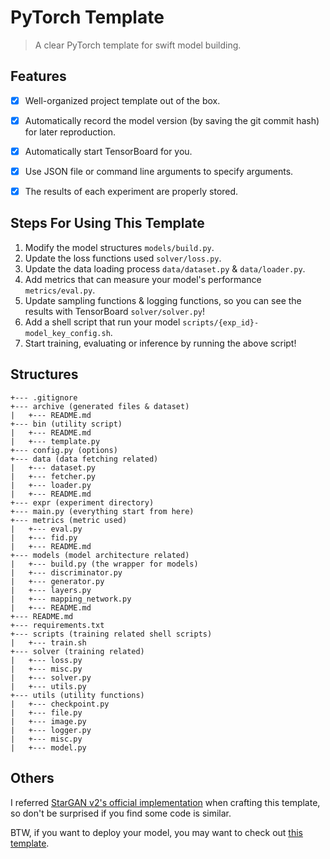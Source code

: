 # PyTorch Template
> A clear PyTorch template for swift model building.

## Features
+ [x] Well-organized project template out of the box.
+ [x] Automatically record the model version (by saving the git commit hash) for later reproduction.
+ [x] Automatically start TensorBoard for you.
+ [x] Use JSON file or command line arguments to specify arguments.
+ [x] The results of each experiment are properly stored.


## Steps For Using This Template
1. Modify the model structures `models/build.py`.
2. Update the loss functions used `solver/loss.py`.
3. Update the data loading process `data/dataset.py` & `data/loader.py`.
4. Add metrics that can measure your model's performance `metrics/eval.py`.
5. Update sampling functions & logging functions, so you can see the results with TensorBoard `solver/solver.py`!
6. Add a shell script that run your model `scripts/{exp_id}-model_key_config.sh`.
7. Start training, evaluating or inference by running the above script!

## Structures
```
+--- .gitignore
+--- archive (generated files & dataset)
|   +--- README.md
+--- bin (utility script)
|   +--- README.md
|   +--- template.py
+--- config.py (options)
+--- data (data fetching related)
|   +--- dataset.py
|   +--- fetcher.py
|   +--- loader.py
|   +--- README.md
+--- expr (experiment directory)
+--- main.py (everything start from here)
+--- metrics (metric used)
|   +--- eval.py
|   +--- fid.py
|   +--- README.md
+--- models (model architecture related)
|   +--- build.py (the wrapper for models)
|   +--- discriminator.py
|   +--- generator.py
|   +--- layers.py
|   +--- mapping_network.py
|   +--- README.md
+--- README.md
+--- requirements.txt
+--- scripts (training related shell scripts)
|   +--- train.sh
+--- solver (training related)
|   +--- loss.py
|   +--- misc.py
|   +--- solver.py
|   +--- utils.py
+--- utils (utility functions)
|   +--- checkpoint.py
|   +--- file.py
|   +--- image.py
|   +--- logger.py
|   +--- misc.py
|   +--- model.py
```

## Others
I referred [StarGAN v2's official implementation](https://github.com/clovaai/stargan-v2) when crafting this template, 
so don't be surprised if you find some code is similar.

BTW, if you want to deploy your model, you may want to check out [this template](https://github.com/songquanpeng/pytorch-deployment).